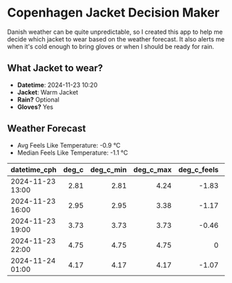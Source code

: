 
# Copenhagen Jacket Decision Maker

Danish weather can be quite unpredictable, so I created this app to help me decide which jacket to wear based on the weather forecast. 
It also alerts me when it's cold enough to bring gloves or when I should be ready for rain.

## What Jacket to wear?

- **Datetime**: 2024-11-23 10:20
- **Jacket**: Warm Jacket
- **Rain?** Optional
- **Gloves?** Yes

## Weather Forecast
- Avg Feels Like Temperature: -0.9 °C
- Median Feels Like Temperature: -1.1 °C

| datetime_cph     |   deg_c |   deg_c_min |   deg_c_max |   deg_c_feels | weather   | wind   | rain   |
|:-----------------|--------:|------------:|------------:|--------------:|:----------|:-------|:-------|
| 2024-11-23 13:00 |    2.81 |        2.81 |        4.24 |         -1.83 | Clouds    | High   | None   |
| 2024-11-23 16:00 |    2.95 |        2.95 |        3.38 |         -1.17 | Clouds    | Low    | None   |
| 2024-11-23 19:00 |    3.73 |        3.73 |        3.73 |         -0.46 | Clouds    | Medium | None   |
| 2024-11-23 22:00 |    4.75 |        4.75 |        4.75 |          0    | Clouds    | High   | None   |
| 2024-11-24 01:00 |    4.17 |        4.17 |        4.17 |         -1.07 | Rain      | High   | Low    |
        